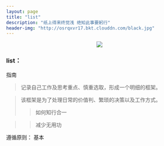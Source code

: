 ```yaml
---
layout: page
title: "list"
description: "纸上得来终觉浅 绝知此事要躬行"
header-img: "http://osrqxvr17.bkt.clouddn.com/black.jpg"
---
```



<center>
    <p><img src="http://osrqxvr17.bkt.clouddn.com/skyer.jpg" align="center"></p>
</center>


### list：

指南

> 记录自己工作及思考重点、慎重选取，形成一个明细的框架。


> 该框架是为了处理日常的价值判、繁琐的决策以及工作方式。
>> 如何知行合一

>> 减少无用功

遵循原则：
    基本










